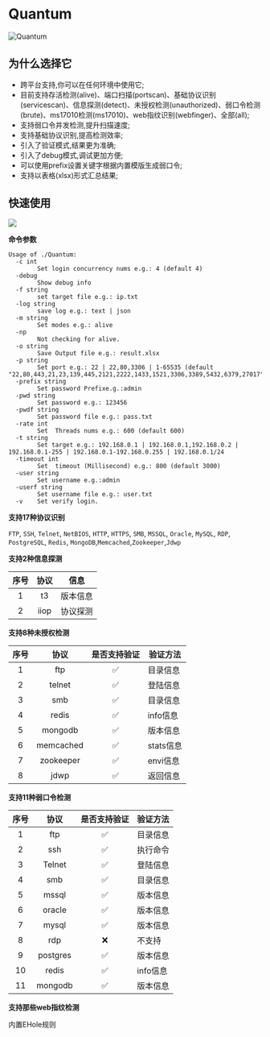 # Quantum
![Quantum](https://socialify.git.ci/outmansec/Quantum/image?description=1&forks=1&issues=1&language=1&logo=https%3A%2F%2Fcdn.worldvectorlogo.com%2Flogos%2Fgo-8.svg&name=1&owner=1&pattern=Solid&pulls=1&stargazers=1&theme=Auto)

## 为什么选择它

- 跨平台支持,你可以在任何环境中使用它;
- 目前支持存活检测(alive)、端口扫描(portscan)、基础协议识别(servicescan)、信息探测(detect)、未授权检测(unauthorized)、弱口令检测(brute)、ms17010检测(ms17010)、web指纹识别(webfinger)、全部(all);
- 支持弱口令并发检测,提升扫描速度;
- 支持基础协议识别,提高检测效率;
- 引入了验证模式,结果更为准确;
- 引入了debug模式,调试更加方便;
- 可以使用prefix设置关键字根据内置模版生成弱口令;
- 支持以表格(xlsx)形式汇总结果;
  
## 快速使用

![](https://github.com/outmansec/Quantum/blob/master/images/demo.svg)

**命令参数**

```
Usage of ./Quantum:
  -c int
    	Set login concurrency nums e.g.: 4 (default 4)
  -debug
    	Show debug info
  -f string
    	set target file e.g.: ip.txt
  -log string
    	save log e.g.: text | json
  -m string
    	Set modes e.g.: alive
  -np
    	Not checking for alive.
  -o string
    	Save Output file e.g.: result.xlsx
  -p string
    	Set port e.g.: 22 | 22,80,3306 | 1-65535 (default "22,80,443,21,23,139,445,2121,2222,1433,1521,3306,3389,5432,6379,27017")
  -prefix string
    	Set password Prefixe.g.:admin
  -pwd string
    	Set password e.g.: 123456
  -pwdf string
    	Set password file e.g.: pass.txt
  -rate int
    	Set  Threads nums e.g.: 600 (default 600)
  -t string
    	Set target e.g.: 192.168.0.1 | 192.168.0.1,192.168.0.2 | 192.168.0.1-255 | 192.168.0.1-192.168.0.255 | 192.168.0.1/24
  -timeout int
    	Set  timeout (Millisecond) e.g.: 800 (default 3000)
  -user string
    	Set username e.g.:admin
  -userf string
    	Set username file e.g.: user.txt
  -v	Set verify login.
```

**支持17种协议识别**

`FTP`, `SSH`, `Telnet`, `NetBIOS`, `HTTP`, `HTTPS`, `SMB`, `MSSQL`, `Oracle`, `MySQL`, `RDP`, `PostgreSQL`, `Redis`, `MongoDB`,`Memcached`,`Zookeeper`,`Jdwp`

**支持2种信息探测**

| 序号  | 协议 | 信息 |
| :------:  | :------: | -------- |
|1|   t3   | 版本信息 |
|2|   iiop  | 协议探测 |

**支持8种未授权检测**

| 序号  | 协议 | 是否支持验证 | 验证方法 |
| :------: | :------: | :------: | -------- |
|1|   ftp    | ✅ | 目录信息 |
|2|     telnet  | ✅ | 登陆信息 |
|3|   smb  | ✅ | 目录信息 |
|4|   redis   | ✅ | info信息 |
|5|  mongodb  | ✅ | 版本信息 |
|6|  memcached  | ✅ | stats信息 |
|7|  zookeeper  | ✅ | envi信息 |
|8|  jdwp  | ✅ | 返回信息 |

**支持11种弱口令检测**

| 序号 | 协议 | 是否支持验证 | 验证方法 |
| :------: | :------: | :------: | -------- |
|1|    ftp    | ✅ | 目录信息 |
|2|    ssh    | ✅ | 执行命令 |
|3|    Telnet  | ✅ | 登陆信息 |
|4|    smb    | ✅ | 目录信息 |
|5|    mssql   | ✅ | 版本信息 |
|6|   oracle  | ✅ | 版本信息 |
|7|   mysql   | ✅ | 版本信息 |
|8|   rdp    | ❌ | 不支持 |
|9|   postgres | ✅ | 版本信息 |
|10|   redis   | ✅ | info信息 |
|11|  mongodb  | ✅ | 版本信息 |

**支持那些web指纹检测**

内置EHole规则




